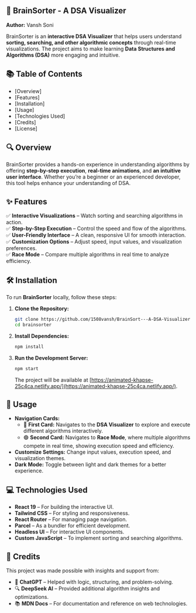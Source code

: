 ## 📌 BrainSorter - A DSA Visualizer  

**Author:** Vansh Soni  

BrainSorter is an **interactive DSA Visualizer** that helps users understand **sorting, searching, and other algorithmic concepts** through real-time visualizations. The project aims to make learning **Data Structures and Algorithms (DSA)** more engaging and intuitive.  

## 📚 Table of Contents  

- [Overview]  
- [Features]  
- [Installation]  
- [Usage]  
- [Technologies Used]  
- [Credits]  
- [License] 

## 🔍 Overview  

BrainSorter provides a hands-on experience in understanding algorithms by offering **step-by-step execution**, **real-time animations**, and **an intuitive user interface**. Whether you’re a beginner or an experienced developer, this tool helps enhance your understanding of DSA.  

## ✨ Features  

✅ **Interactive Visualizations** – Watch sorting and searching algorithms in action.  
✅ **Step-by-Step Execution** – Control the speed and flow of the algorithms.  
✅ **User-Friendly Interface** – A clean, responsive UI for smooth interaction.  
✅ **Customization Options** – Adjust speed, input values, and visualization preferences.  
✅ **Race Mode** – Compare multiple algorithms in real time to analyze efficiency.  

## 🛠 Installation  

To run **BrainSorter** locally, follow these steps:  

1. **Clone the Repository:**  
   ```bash
   git clone https://github.com/1508vansh/BrainSort---A-DSA-Visualizer.git
   cd brainsorter
   ```  

2. **Install Dependencies:**  
   ```bash
   npm install
   ```  

3. **Run the Development Server:**  
   ```bash
   npm start
   ```  
   The project will be available at [https://animated-khapse-25c4ca.netlify.app/](https://animated-khapse-25c4ca.netlify.app/).  

## 🚀 Usage  

- **Navigation Cards:**  
  - 🌟 **First Card:** Navigates to the **DSA Visualizer** to explore and execute different algorithms interactively.  
  - 🟢 **Second Card:** Navigates to **Race Mode**, where multiple algorithms compete in real time, showing execution speed and efficiency.  
- **Customize Settings:** Change input values, execution speed, and visualization themes.  
- **Dark Mode:** Toggle between light and dark themes for a better experience.  

## 💻 Technologies Used  

- **React 19** – For building the interactive UI.  
- **Tailwind CSS** – For styling and responsiveness.  
- **React Router** – For managing page navigation.  
- **Parcel** – As a bundler for efficient development.  
- **Headless UI** – For interactive UI components.  
- **Custom JavaScript** – To implement sorting and searching algorithms.  

## 🤝 Credits  

This project was made possible with insights and support from:  

- 🤖 **ChatGPT** – Helped with logic, structuring, and problem-solving.  
- 🔍 **DeepSeek AI** – Provided additional algorithm insights and optimizations.  
- 📚 **MDN Docs** – For documentation and reference on web technologies.  
